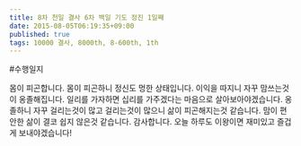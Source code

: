 ```yaml
---
title: 8차 천일 결사 6차 백일 기도 정진 1일째
date: 2015-08-05T06:19:35+09:00
published: true
tags: 10000 결사, 8000th, 8-600th, 1th
---
```


#수행일지

몸이 피곤합니다. 몸이 피곤하니 정신도 멍한 상태입니다. 이익을 따지니 자꾸 맘쓰는것이 옹졸해집니다. 일리를 가자하면 십리를 가주겠다는 마음으로 살아보아야겠습니다. 옹졸하니 자꾸 걸리는것이 많고 걸리는것이 많으니 삶이 피곤해지는것 같습니다. 맘이 편안한 삶이 결코 쉽지 않은것 같습니다. 감사합니다. 오늘 하루도 이왕이면 재미있고 즐겁게 보내야겠습니다!
